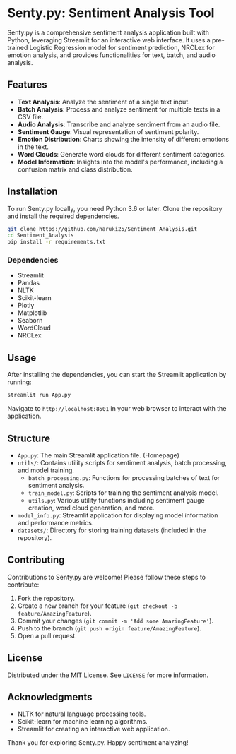 # Senty.py: Sentiment Analysis Tool

Senty.py is a comprehensive sentiment analysis application built with Python, leveraging Streamlit for an interactive web interface. It uses a pre-trained Logistic Regression model for sentiment prediction, NRCLex for emotion analysis, and provides functionalities for text, batch, and audio analysis.

## Features

- **Text Analysis**: Analyze the sentiment of a single text input.
- **Batch Analysis**: Process and analyze sentiment for multiple texts in a CSV file.
- **Audio Analysis**: Transcribe and analyze sentiment from an audio file.
- **Sentiment Gauge**: Visual representation of sentiment polarity.
- **Emotion Distribution**: Charts showing the intensity of different emotions in the text.
- **Word Clouds**: Generate word clouds for different sentiment categories.
- **Model Information**: Insights into the model's performance, including a confusion matrix and class distribution.

## Installation

To run Senty.py locally, you need Python 3.6 or later. Clone the repository and install the required dependencies.

```bash
git clone https://github.com/haruki25/Sentiment_Analysis.git
cd Sentiment_Analysis
pip install -r requirements.txt
```

### Dependencies

- Streamlit
- Pandas
- NLTK
- Scikit-learn
- Plotly
- Matplotlib
- Seaborn
- WordCloud
- NRCLex

## Usage

After installing the dependencies, you can start the Streamlit application by running:

```bash
streamlit run App.py
```

Navigate to `http://localhost:8501` in your web browser to interact with the application.

## Structure

- `App.py`: The main Streamlit application file. (Homepage)
- `utils/`: Contains utility scripts for sentiment analysis, batch processing, and model training.
  - `batch_processing.py`: Functions for processing batches of text for sentiment analysis.
  - `train_model.py`: Scripts for training the sentiment analysis model.
  - `utils.py`: Various utility functions including sentiment gauge creation, word cloud generation, and more.
- `model_info.py`: Streamlit application for displaying model information and performance metrics.
- `datasets/`: Directory for storing training datasets (included in the repository).

## Contributing

Contributions to Senty.py are welcome! Please follow these steps to contribute:

1. Fork the repository.
2. Create a new branch for your feature (`git checkout -b feature/AmazingFeature`).
3. Commit your changes (`git commit -m 'Add some AmazingFeature'`).
4. Push to the branch (`git push origin feature/AmazingFeature`).
5. Open a pull request.

## License

Distributed under the MIT License. See `LICENSE` for more information.

## Acknowledgments

- NLTK for natural language processing tools.
- Scikit-learn for machine learning algorithms.
- Streamlit for creating an interactive web application.

Thank you for exploring Senty.py. Happy sentiment analyzing!
